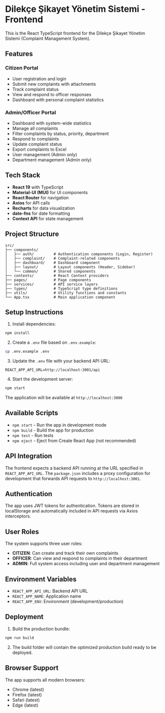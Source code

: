 # Dilekçe Şikayet Yönetim Sistemi - Frontend

This is the React TypeScript frontend for the Dilekçe Şikayet Yönetim Sistemi (Complaint Management System).

## Features

### Citizen Portal
- User registration and login
- Submit new complaints with attachments
- Track complaint status
- View and respond to officer responses
- Dashboard with personal complaint statistics

### Admin/Officer Portal
- Dashboard with system-wide statistics
- Manage all complaints
- Filter complaints by status, priority, department
- Respond to complaints
- Update complaint status
- Export complaints to Excel
- User management (Admin only)
- Department management (Admin only)

## Tech Stack

- **React 19** with TypeScript
- **Material-UI (MUI)** for UI components
- **React Router** for navigation
- **Axios** for API calls
- **Recharts** for data visualization
- **date-fns** for date formatting
- **Context API** for state management

## Project Structure

```
src/
├── components/
│   ├── auth/         # Authentication components (Login, Register)
│   ├── complaint/    # Complaint-related components
│   ├── dashboard/    # Dashboard component
│   ├── layout/       # Layout components (Header, Sidebar)
│   └── common/       # Shared components
├── contexts/         # React Context providers
├── pages/            # Page components
├── services/         # API service layers
├── types/            # TypeScript type definitions
├── utils/            # Utility functions and constants
└── App.tsx           # Main application component
```

## Setup Instructions

1. Install dependencies:
```bash
npm install
```

2. Create a `.env` file based on `.env.example`:
```bash
cp .env.example .env
```

3. Update the `.env` file with your backend API URL:
```
REACT_APP_API_URL=http://localhost:3001/api
```

4. Start the development server:
```bash
npm start
```

The application will be available at `http://localhost:3000`

## Available Scripts

- `npm start` - Run the app in development mode
- `npm build` - Build the app for production
- `npm test` - Run tests
- `npm eject` - Eject from Create React App (not recommended)

## API Integration

The frontend expects a backend API running at the URL specified in `REACT_APP_API_URL`. The `package.json` includes a proxy configuration for development that forwards API requests to `http://localhost:3001`.

## Authentication

The app uses JWT tokens for authentication. Tokens are stored in localStorage and automatically included in API requests via Axios interceptors.

## User Roles

The system supports three user roles:
- **CITIZEN**: Can create and track their own complaints
- **OFFICER**: Can view and respond to complaints in their department
- **ADMIN**: Full system access including user and department management

## Environment Variables

- `REACT_APP_API_URL`: Backend API URL
- `REACT_APP_NAME`: Application name
- `REACT_APP_ENV`: Environment (development/production)

## Deployment

1. Build the production bundle:
```bash
npm run build
```

2. The build folder will contain the optimized production build ready to be deployed.

## Browser Support

The app supports all modern browsers:
- Chrome (latest)
- Firefox (latest)
- Safari (latest)
- Edge (latest)